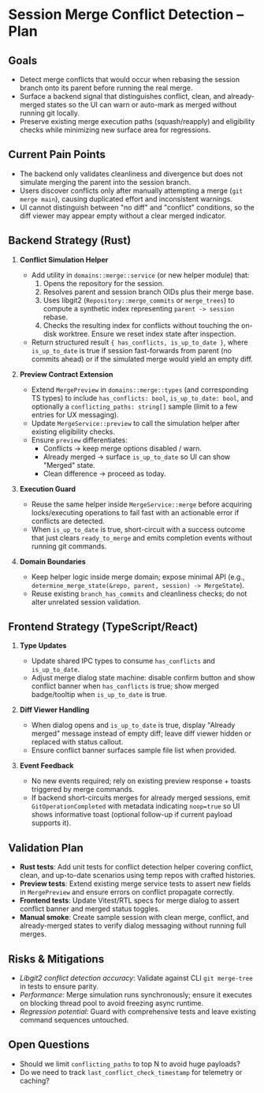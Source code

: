 # Session Merge Conflict Detection – Plan

## Goals
- Detect merge conflicts that would occur when rebasing the session branch onto its parent before running the real merge.
- Surface a backend signal that distinguishes conflict, clean, and already-merged states so the UI can warn or auto-mark as merged without running git locally.
- Preserve existing merge execution paths (squash/reapply) and eligibility checks while minimizing new surface area for regressions.

## Current Pain Points
- The backend only validates cleanliness and divergence but does not simulate merging the parent into the session branch.
- Users discover conflicts only after manually attempting a merge (`git merge main`), causing duplicated effort and inconsistent warnings.
- UI cannot distinguish between "no diff" and "conflict" conditions, so the diff viewer may appear empty without a clear merged indicator.

## Backend Strategy (Rust)
1. **Conflict Simulation Helper**
   - Add utility in `domains::merge::service` (or new helper module) that:
     1. Opens the repository for the session.
     2. Resolves parent and session branch OIDs plus their merge base.
     3. Uses libgit2 (`Repository::merge_commits` or `merge_trees`) to compute a synthetic index representing `parent -> session` rebase.
     4. Checks the resulting index for conflicts without touching the on-disk worktree. Ensure we reset index state after inspection.
   - Return structured result `{ has_conflicts, is_up_to_date }`, where `is_up_to_date` is true if session fast-forwards from parent (no commits ahead) or if the simulated merge would yield an empty diff.

2. **Preview Contract Extension**
   - Extend `MergePreview` in `domains::merge::types` (and corresponding TS types) to include `has_conflicts: bool`, `is_up_to_date: bool`, and optionally a `conflicting_paths: string[]` sample (limit to a few entries for UX messaging).
   - Update `MergeService::preview` to call the simulation helper after existing eligibility checks.
   - Ensure `preview` differentiates:
     - Conflicts → keep merge options disabled / warn.
     - Already merged → surface `is_up_to_date` so UI can show "Merged" state.
     - Clean difference → proceed as today.

3. **Execution Guard**
   - Reuse the same helper inside `MergeService::merge` before acquiring locks/executing operations to fail fast with an actionable error if conflicts are detected.
   - When `is_up_to_date` is true, short-circuit with a success outcome that just clears `ready_to_merge` and emits completion events without running git commands.

4. **Domain Boundaries**
   - Keep helper logic inside merge domain; expose minimal API (e.g., `determine_merge_state(&repo, parent, session) -> MergeState`).
   - Reuse existing `branch_has_commits` and cleanliness checks; do not alter unrelated session validation.

## Frontend Strategy (TypeScript/React)
1. **Type Updates**
   - Update shared IPC types to consume `has_conflicts` and `is_up_to_date`.
   - Adjust merge dialog state machine: disable confirm button and show conflict banner when `has_conflicts` is true; show merged badge/tooltip when `is_up_to_date` is true.

2. **Diff Viewer Handling**
   - When dialog opens and `is_up_to_date` is true, display "Already merged" message instead of empty diff; leave diff viewer hidden or replaced with status callout.
   - Ensure conflict banner surfaces sample file list when provided.

3. **Event Feedback**
   - No new events required; rely on existing preview response + toasts triggered by merge commands.
   - If backend short-circuits merges for already merged sessions, emit `GitOperationCompleted` with metadata indicating `noop=true` so UI shows informative toast (optional follow-up if current payload supports it).

## Validation Plan
- **Rust tests**: Add unit tests for conflict detection helper covering conflict, clean, and up-to-date scenarios using temp repos with crafted histories.
- **Preview tests**: Extend existing merge service tests to assert new fields in `MergePreview` and ensure errors on conflict propagate correctly.
- **Frontend tests**: Update Vitest/RTL specs for merge dialog to assert conflict banner and merged status toggles.
- **Manual smoke**: Create sample session with clean merge, conflict, and already-merged states to verify dialog messaging without running full merges.

## Risks & Mitigations
- *Libgit2 conflict detection accuracy*: Validate against CLI `git merge-tree` in tests to ensure parity.
- *Performance*: Merge simulation runs synchronously; ensure it executes on blocking thread pool to avoid freezing async runtime.
- *Regression potential*: Guard with comprehensive tests and leave existing command sequences untouched.

## Open Questions
- Should we limit `conflicting_paths` to top N to avoid huge payloads?
- Do we need to track `last_conflict_check_timestamp` for telemetry or caching?

